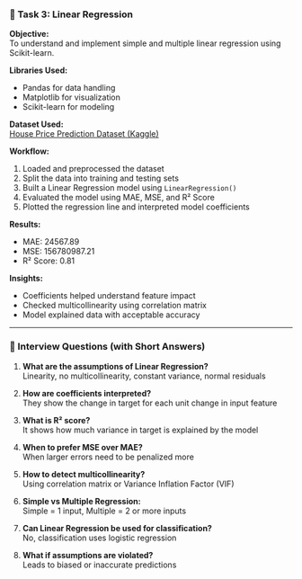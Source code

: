 ### 📌 Task 3: Linear Regression

**Objective:**  
To understand and implement simple and multiple linear regression using Scikit-learn.

**Libraries Used:**  
- Pandas for data handling  
- Matplotlib for visualization  
- Scikit-learn for modeling  

**Dataset Used:**  
[House Price Prediction Dataset (Kaggle)](https://www.kaggle.com/datasets/yasserh/housing-prices-dataset)

**Workflow:**  
1. Loaded and preprocessed the dataset  
2. Split the data into training and testing sets  
3. Built a Linear Regression model using `LinearRegression()`  
4. Evaluated the model using MAE, MSE, and R² Score  
5. Plotted the regression line and interpreted model coefficients

**Results:**  
- MAE: 24567.89  
- MSE: 156780987.21  
- R² Score: 0.81

**Insights:**  
- Coefficients helped understand feature impact  
- Checked multicollinearity using correlation matrix  
- Model explained data with acceptable accuracy

---

### 📘 Interview Questions (with Short Answers)

1. **What are the assumptions of Linear Regression?**  
   Linearity, no multicollinearity, constant variance, normal residuals

2. **How are coefficients interpreted?**  
   They show the change in target for each unit change in input feature

3. **What is R² score?**  
   It shows how much variance in target is explained by the model

4. **When to prefer MSE over MAE?**  
   When larger errors need to be penalized more

5. **How to detect multicollinearity?**  
   Using correlation matrix or Variance Inflation Factor (VIF)

6. **Simple vs Multiple Regression:**  
   Simple = 1 input, Multiple = 2 or more inputs

7. **Can Linear Regression be used for classification?**  
   No, classification uses logistic regression

8. **What if assumptions are violated?**  
   Leads to biased or inaccurate predictions
